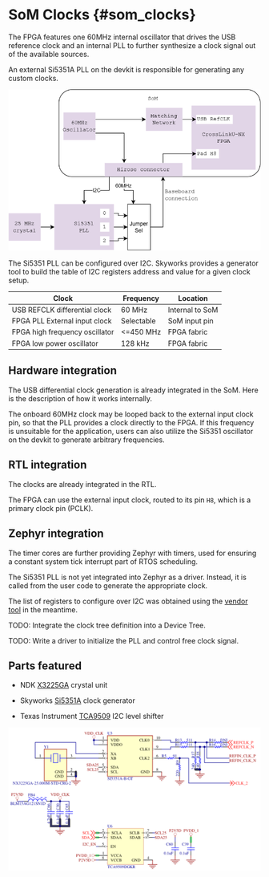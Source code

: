 # SoM Clocks {#som_clocks}

The FPGA features one 60MHz internal oscillator that drives the USB reference clock and an internal PLL to further synthesize a clock signal out of the available sources.

An external Si5351A PLL on the devkit is responsible for generating any custom clocks.

![](images/tinyclunx33_som_clock_tree.drawio.png)

The Si5351 PLL can be configured over I2C.
Skyworks provides a generator tool to build the table of I2C registers address
and value for a given clock setup.

| Clock                          | Frequency  | Location                 |
|--------------------------------|------------|--------------------------|
| USB REFCLK differential clock  | 60 MHz     | Internal to SoM |
| FPGA PLL External input clock       | Selectable | SoM input pin            |
| FPGA high frequency oscillator | <=450 MHz    | FPGA fabric              |
| FPGA low power oscillator      | 128 kHz    | FPGA fabric              |


## Hardware integration

The USB differential clock generation is already integrated in the SoM.
Here is the description of how it works internally.

The onboard 60MHz clock may be looped back to the external input clock pin,
so that the PLL provides a clock directly to the FPGA. If this frequency is unsuitable for the application, users can also utilize the Si5351 oscillator on the devkit to generate arbitrary frequencies.

## RTL integration

The clocks are already integrated in the RTL.

The FPGA can use the external input clock, routed to its pin `H8`, which is
a primary clock pin (PCLK).

## Zephyr integration

The timer cores are further providing Zephyr with timers, used for ensuring
a constant system tick interrupt part of RTOS scheduling.

The Si5351 PLL is not yet integrated into Zephyr as a driver. Instead, it is
called from the user code to generate the appropriate clock.

The list of registers to configure over I2C was obtained using the
[vendor tool](https://www.skyworksinc.com/Application-Pages/Clockbuilder-Pro-Software)
in the meantime.

TODO: Integrate the clock tree definition into a Device Tree.

TODO: Write a driver to initialize the PLL and control free clock signal.


## Parts featured

- NDK
  [X3225GA](https://www.ndk.com/en/products/upload/lineup/pdf/NDKX03-00006_en.pdf)
  crystal unit

- Skyworks
  [Si5351A](https://www.skyworksinc.com/-/media/SkyWorks/SL/documents/public/data-sheets/Si5351-B.pdf)
  clock generator

- Texas Instrument
  [TCA9509](https://www.ti.com/lit/ds/symlink/tca9509.pdf)
  I2C level shifter

![](images/tinyclunx33_som_clocks_schematic.png)

